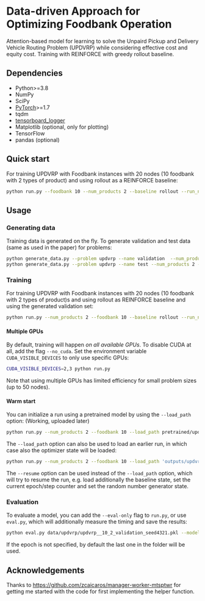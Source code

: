 #  Data-driven Approach for Optimizing Foodbank Operation



Attention-based model for learning to solve the Unpaird Pickup and Delivery Vehicle Routing Problem (UPDVRP) while considering effective cost and equity cost. Training with REINFORCE with greedy rollout baseline.


## Dependencies

* Python>=3.8
* NumPy
* SciPy
* [PyTorch](http://pytorch.org/)>=1.7
* tqdm
* [tensorboard_logger](https://github.com/TeamHG-Memex/tensorboard_logger)
* Matplotlib (optional, only for plotting)
* TensorFlow
* pandas (optional)

## Quick start

For training UPDVRP with Foodbank instances with 20 nodes (10 foodbank with 2 types of product) and using rollout as a REINFORCE baseline:
```bash
python run.py --foodbank 10 --num_products 2 --baseline rollout --run_name 'tsp20_rollout'
```

## Usage

### Generating data

Training data is generated on the fly. To generate validation and test data (same as used in the paper) for problems:
```bash
python generate_data.py --problem updvrp --name validation  --num_products 2 --foodbank 10 --seed 4321
python generate_data.py --problem updvrp --name test --num_products 2 --foodbank 10 --seed 1234
```

### Training

For training UPDVRP with Foodbank instances with 20 nodes (10 foodbank with 2 types of product)s and using rollout as REINFORCE baseline and using the generated validation set:
```bash
python run.py --num_products 2 --foodbank 10 --baseline rollout --run_name 'tsp20_rollout' --val_dataset data/updvrp/updvrp__10_2_validation_seed4321.pkl
```

#### Multiple GPUs
By default, training will happen *on all available GPUs*. To disable CUDA at all, add the flag `--no_cuda`. 
Set the environment variable `CUDA_VISIBLE_DEVICES` to only use specific GPUs:
```bash
CUDA_VISIBLE_DEVICES=2,3 python run.py 
```
Note that using multiple GPUs has limited efficiency for small problem sizes (up to 50 nodes).

#### Warm start
You can initialize a run using a pretrained model by using the `--load_path` option: (Working, uploaded later)
```bash
python run.py --num_products 2 --foodbank 10 --load_path pretrained/updvrp_10_2/epoch-99.pt 
```

The `--load_path` option can also be used to load an earlier run, in which case also the optimizer state will be loaded:
```bash
python run.py --num_products 2 --foodbank 10 --load_path 'outputs/updvrp_10_2/updvrp_10_2_rollout_{datetime}/epoch-0.pt'
```

The `--resume` option can be used instead of the `--load_path` option, which will try to resume the run, e.g. load additionally the baseline state, set the current epoch/step counter and set the random number generator state.

### Evaluation
To evaluate a model, you can add the `--eval-only` flag to `run.py`, or use `eval.py`, which will additionally measure the timing and save the results:
```bash
python eval.py data/updvrp/updvrp__10_2_validation_seed4321.pkl --model pretrained/updvrp_10_2/epoch-99.pt --decode_strategy greedy
```
If the epoch is not specified, by default the last one in the folder will be used.


## Acknowledgements
Thanks to https://github.com/zcaicaros/manager-worker-mtsptwr for getting me started with the code for first implementing the helper function.
